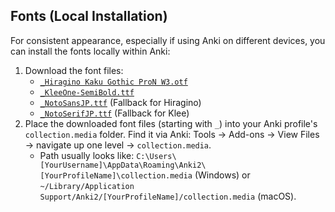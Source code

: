 ## Fonts (Local Installation)

For consistent appearance, especially if using Anki on different devices, you can install the fonts locally within Anki:

1.  Download the font files:
    *   [`_Hiragino Kaku Gothic ProN W3.otf`](https://github.com/BrenoAqua/Senren/raw/refs/heads/main/Fonts/_Hiragino%20Kaku%20Gothic%20ProN%20W3.otf)
    *   [`_KleeOne-SemiBold.ttf`](https://github.com/BrenoAqua/Senren/raw/refs/heads/main/Fonts/_KleeOne-SemiBold.ttf)
    *   [`_NotoSansJP.ttf`](https://github.com/BrenoAqua/Senren/raw/refs/heads/main/Fonts/_NotoSansJP.ttf) (Fallback for Hiragino)
    *   [`_NotoSerifJP.ttf`](https://github.com/BrenoAqua/Senren/raw/refs/heads/main/Fonts/_NotoSerifJP.ttf) (Fallback for Klee)
2.  Place the downloaded font files (starting with `_`) into your Anki profile's `collection.media` folder. Find it via Anki: Tools -> Add-ons -> View Files -> navigate up one level -> `collection.media`.
    *   Path usually looks like: `C:\Users\[YourUsername]\AppData\Roaming\Anki2\[YourProfileName]\collection.media` (Windows) or `~/Library/Application Support/Anki2/[YourProfileName]/collection.media` (macOS).
